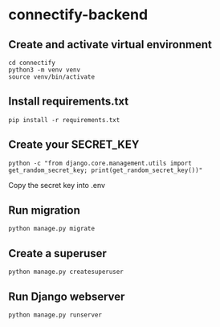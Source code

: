 # connectify-backend

## Create and activate virtual environment
```
cd connectify
python3 -m venv venv
source venv/bin/activate
```

## Install requirements.txt
```
pip install -r requirements.txt
```

## Create your SECRET_KEY
```
python -c "from django.core.management.utils import get_random_secret_key; print(get_random_secret_key())"
```

Copy the secret key into .env

## Run migration
```
python manage.py migrate
```

## Create a superuser
```
python manage.py createsuperuser
```


## Run Django webserver
```
python manage.py runserver
```
